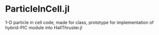 # ParticleInCell.jl
1-D particle in cell code, made for class, prototype for implementation of hybrid-PIC module into HallThruster.jl
